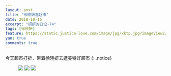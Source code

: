```yaml
---
layout: post
title: "徐晓妍逛超市"
date: 2018-10-16
excerpt: "妍妍的日记-74"
tags: [徐晓妍]
feature: https://static.justice-love.com/image/jpg/xktp.jpg?imageView2/1/w/1200/h/500
yan: true
comments: true
---
```

今天超市打折，带着徐晓妍去逛美特好超市
{: .notice}
<figure>
    <img src="{{ site.staticUrl }}/yanyan/image/meitehao3.jpeg?imageMogr2/auto-orient" />
    <img src="{{ site.staticUrl }}/yanyan/image/meitehao1.jpeg?imageMogr2/auto-orient" />
    <img src="{{ site.staticUrl }}/yanyan/image/meitehao2.jpeg?imageMogr2/auto-orient" />
</figure>

